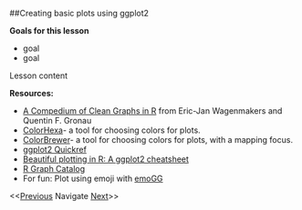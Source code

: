 ##Creating basic plots using ggplot2

**Goals for this lesson**

* goal
* goal

Lesson content


**Resources:**

* [A Compedium of Clean Graphs in R](http://shinyapps.org/apps/RGraphCompendium/index.php) from Eric-Jan Wagenmakers and Quentin F. Gronau
* [ColorHexa](http://www.colorhexa.com/)- a tool for choosing colors for plots.
* [ColorBrewer](http://colorbrewer2.org/)- a tool for choosing colors for plots, with a mapping focus.
* [ggplot2 Quickref](http://r-statistics.co/ggplot2-cheatsheet.html)
* [Beautiful plotting in R: A ggplot2 cheatsheet](http://zevross.com/blog/2014/08/04/beautiful-plotting-in-r-a-ggplot2-cheatsheet-3/)
* [R Graph Catalog](http://shiny.stat.ubc.ca/r-graph-catalog/)
* For fun: Plot using emoji with [emoGG](https://github.com/dill/emoGG)

<<[Previous](https://github.com/cbahlai/OSRR_course/blob/master/17_academic_publishing.md)  Navigate [Next](https://github.com/cbahlai/OSRR_course/blob/master/19_visualization_and_outreach.md)>>
